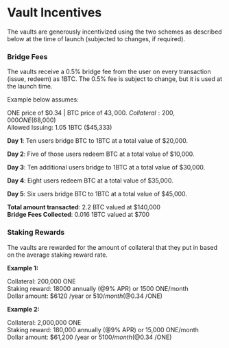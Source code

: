 # Vault Incentives

The vaults are generously incentivized using the two schemes as described below at the time of launch (subjected to changes, if required).&#x20;

### Bridge Fees

The vaults receive a 0.5% bridge fee from the user on every transaction (issue, redeem) as 1BTC. The 0.5% fee is subject to change, but it is used at the launch time.&#x20;

Example below assumes:

ONE price of $0.34 | BTC price of $43,000.\
Collateral: 200,000 ONE ($68,000)\
Allowed Issuing: 1.05 1BTC ($45,333)

&#x20; **Day 1**: Ten users bridge BTC to 1BTC at a total value of $20,000.

&#x20; **Day 2**: Five of those users redeem BTC at a total value of $10,000.

&#x20; **Day 3**: Ten additional users bridge to 1BTC at a total value of $30,000.

&#x20; **Day 4**: Eight users redeem BTC at a total value of $35,000.

&#x20; **Day 5**: Six users bridge BTC to 1BTC at a total value of $45,000.

**Total amount transacted**: 2.2 BTC valued at $140,000\
**Bridge Fees Collected**: 0.016 1BTC valued at $700

### Staking Rewards

The vaults are rewarded for the amount of collateral that they put in based on the average staking reward rate.

**Example 1:**

Collateral: 200,000 ONE\
Staking reward: 18000 annually (@9% APR) or 1500 ONE/month \
Dollar amount: $6120 /year or $510 /month (@$0.34 /ONE)

**Example 2:**

Collateral: 2,000,000 ONE\
Staking reward: 180,000 annually (@9% APR) or 15,000 ONE/month\
Dollar amount: $61,200 /year or $5100 /month (@$0.34 /ONE)
